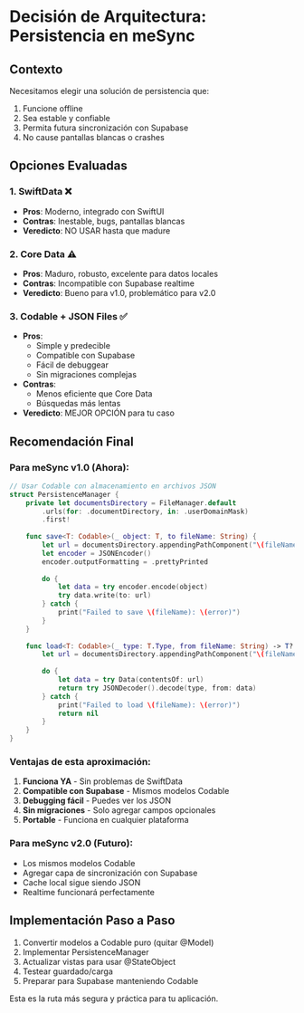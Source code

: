 # Decisión de Arquitectura: Persistencia en meSync

## Contexto
Necesitamos elegir una solución de persistencia que:
1. Funcione offline
2. Sea estable y confiable
3. Permita futura sincronización con Supabase
4. No cause pantallas blancas o crashes

## Opciones Evaluadas

### 1. SwiftData ❌
- **Pros**: Moderno, integrado con SwiftUI
- **Contras**: Inestable, bugs, pantallas blancas
- **Veredicto**: NO USAR hasta que madure

### 2. Core Data ⚠️
- **Pros**: Maduro, robusto, excelente para datos locales
- **Contras**: Incompatible con Supabase realtime
- **Veredicto**: Bueno para v1.0, problemático para v2.0

### 3. Codable + JSON Files ✅
- **Pros**: 
  - Simple y predecible
  - Compatible con Supabase
  - Fácil de debuggear
  - Sin migraciones complejas
- **Contras**: 
  - Menos eficiente que Core Data
  - Búsquedas más lentas
- **Veredicto**: MEJOR OPCIÓN para tu caso

## Recomendación Final

### Para meSync v1.0 (Ahora):
```swift
// Usar Codable con almacenamiento en archivos JSON
struct PersistenceManager {
    private let documentsDirectory = FileManager.default
        .urls(for: .documentDirectory, in: .userDomainMask)
        .first!
    
    func save<T: Codable>(_ object: T, to fileName: String) {
        let url = documentsDirectory.appendingPathComponent("\(fileName).json")
        let encoder = JSONEncoder()
        encoder.outputFormatting = .prettyPrinted
        
        do {
            let data = try encoder.encode(object)
            try data.write(to: url)
        } catch {
            print("Failed to save \(fileName): \(error)")
        }
    }
    
    func load<T: Codable>(_ type: T.Type, from fileName: String) -> T? {
        let url = documentsDirectory.appendingPathComponent("\(fileName).json")
        
        do {
            let data = try Data(contentsOf: url)
            return try JSONDecoder().decode(type, from: data)
        } catch {
            print("Failed to load \(fileName): \(error)")
            return nil
        }
    }
}
```

### Ventajas de esta aproximación:
1. **Funciona YA** - Sin problemas de SwiftData
2. **Compatible con Supabase** - Mismos modelos Codable
3. **Debugging fácil** - Puedes ver los JSON
4. **Sin migraciones** - Solo agregar campos opcionales
5. **Portable** - Funciona en cualquier plataforma

### Para meSync v2.0 (Futuro):
- Los mismos modelos Codable
- Agregar capa de sincronización con Supabase
- Cache local sigue siendo JSON
- Realtime funcionará perfectamente

## Implementación Paso a Paso

1. Convertir modelos a Codable puro (quitar @Model)
2. Implementar PersistenceManager
3. Actualizar vistas para usar @StateObject
4. Testear guardado/carga
5. Preparar para Supabase manteniendo Codable

Esta es la ruta más segura y práctica para tu aplicación.